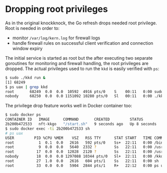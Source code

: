 # Dropping root privileges

As in the original knockknock, the Go refresh drops needed root privilege. Root is needed in order to:
- monitor `/var/log/kern.log` for firewall logs
- handle firewall rules on successful client verification and connection window expiry

The initial service is started as root but the after executing two separate goroutines for monitoring and firewall handling, the root privileges are dropped. The actual privileges used to run the `kkd` is easily verified with `ps`:
```sh
$ sudo ./kkd run &
[1] 68249
$ ps uax | grep kkd
root       68249  0.0  0.0  10592  4916 pts/0    S    00:11   0:00 sudo ./kkd run
nobody     68250  0.0  0.0 1151092 10280 pts/0   Sl   00:11   0:00 ./kkd run
```

The privilege drop feature works well in Docker container too:
```sh
$ sudo docker ps
CONTAINER ID   IMAGE      COMMAND       CREATED         STATUS         PORTS     NAMES
2b200b472533   nft-kkgo   "/start.sh"   9 seconds ago   Up 8 seconds             goofy_stonebraker
$ sudo docker exec -ti 2b200b472533 sh
# ps uax
USER         PID %CPU %MEM    VSZ   RSS TTY      STAT START   TIME COMMAND
root           1  0.1  0.0   2616   592 pts/0    Ss+  22:11   0:00 /bin/sh /start.sh
root           9  0.0  0.0   5640  2332 ?        Ss   22:11   0:00 /usr/sbin/ulogd -d
root          17  0.0  0.0  12028  2120 ?        Ss   22:11   0:00 /usr/sbin/xinetd
nobody        18  0.0  0.0 1297088 10344 pts/0   Sl+  22:11   0:00 /kkd run -profiles /tmp/knock -fw nft 
root          27  1.0  0.0   2616   604 pts/1    Ss   22:11   0:00 sh
root          33  0.0  0.0   5904  2844 pts/1    R+   22:12   0:00 ps uax
```
